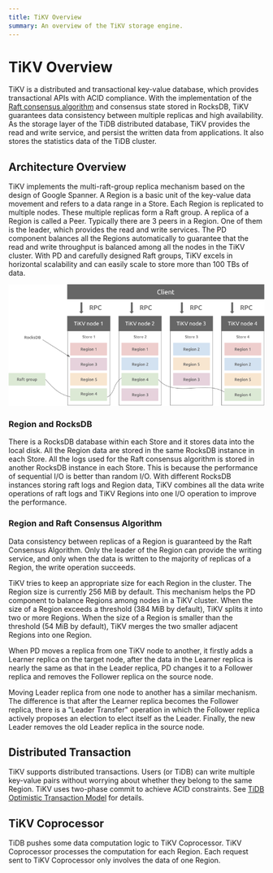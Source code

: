 ```yaml
---
title: TiKV Overview
summary: An overview of the TiKV storage engine.
---
```


# TiKV Overview

TiKV is a distributed and transactional key-value database, which provides transactional APIs with ACID compliance. With the implementation of the [Raft consensus algorithm](https://raft.github.io/raft.pdf) and consensus state stored in RocksDB, TiKV guarantees data consistency between multiple replicas and high availability. As the storage layer of the TiDB distributed database, TiKV provides the read and write service, and persist the written data from applications. It also stores the statistics data of the TiDB cluster.

## Architecture Overview

TiKV implements the multi-raft-group replica mechanism based on the design of Google Spanner. A Region is a basic unit of the key-value data movement and refers to a data range in a Store. Each Region is replicated to multiple nodes. These multiple replicas form a Raft group. A replica of a Region is called a Peer. Typically there are 3 peers in a Region. One of them is the leader, which provides the read and write services. The PD component balances all the Regions automatically to guarantee that the read and write throughput is balanced among all the nodes in the TiKV cluster. With PD and carefully designed Raft groups, TiKV excels in horizontal scalability and can easily scale to store more than 100 TBs of data.

![TiKV Architecture](/media/tikv-arch.png)

### Region and RocksDB

There is a RocksDB database within each Store and it stores data into the local disk. All the Region data are stored in the same RocksDB instance in each Store. All the logs used for the Raft consensus algorithm is stored in another RocksDB instance in each Store. This is because the performance of sequential I/O is better than random I/O. With different RocksDB instances storing raft logs and Region data, TiKV combines all the data write operations of raft logs and TiKV Regions into one I/O operation to improve the performance.

### Region and Raft Consensus Algorithm

Data consistency between replicas of a Region is guaranteed by the Raft Consensus Algorithm. Only the leader of the Region can provide the writing service, and only when the data is written to the majority of replicas of a Region, the write operation succeeds.

TiKV tries to keep an appropriate size for each Region in the cluster. The Region size is currently 256 MiB by default. This mechanism helps the PD component to balance Regions among nodes in a TiKV cluster. When the size of a Region exceeds a threshold (384 MiB by default), TiKV splits it into two or more Regions. When the size of a Region is smaller than the threshold (54 MiB by default), TiKV merges the two smaller adjacent Regions into one Region.

When PD moves a replica from one TiKV node to another, it firstly adds a Learner replica on the target node, after the data in the Learner replica is nearly the same as that in the Leader replica, PD changes it to a Follower replica and removes the Follower replica on the source node.

Moving Leader replica from one node to another has a similar mechanism. The difference is that after the Learner replica becomes the Follower replica, there is a "Leader Transfer" operation in which the Follower replica actively proposes an election to elect itself as the Leader. Finally, the new Leader removes the old Leader replica in the source node.

## Distributed Transaction

TiKV supports distributed transactions. Users (or TiDB) can write multiple key-value pairs without worrying about whether they belong to the same Region. TiKV uses two-phase commit to achieve ACID constraints. See [TiDB Optimistic Transaction Model](/optimistic-transaction.md) for details.

## TiKV Coprocessor

TiDB pushes some data computation logic to TiKV Coprocessor. TiKV Coprocessor processes the computation for each Region. Each request sent to TiKV Coprocessor only involves the data of one Region.
